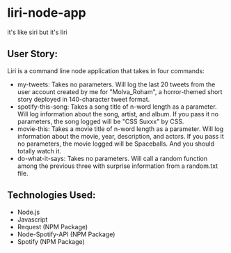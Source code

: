 # liri-node-app
it's like siri but it's liri

## User Story: 
Liri is a command line node application that takes in four commands: 
  * my-tweets: Takes no parameters. Will log the last 20 tweets from the user account created by me for "Molva_Roham", a horror-themed short story deployed in 140-character tweet format. 
  * spotify-this-song: Takes a song title of n-word length as a parameter. Will log information about the song, artist, and album. If you pass it no parameters, the song logged will be "CSS Suxxx" by CSS.
  * movie-this: Takes a movie title of n-word length as a parameter. Will log information about the movie, year, description, and actors. If you pass it no parameters, the movie logged will be Spaceballs. And you should totally watch it.
  * do-what-it-says: Takes no parameters. Will call a random function among the previous three with surprise information from a random.txt file.
  
## Technologies Used: 
  * Node.js
  * Javascript
  * Request (NPM Package)
  * Node-Spotify-API (NPM Package)
  * Spotify (NPM Package)
